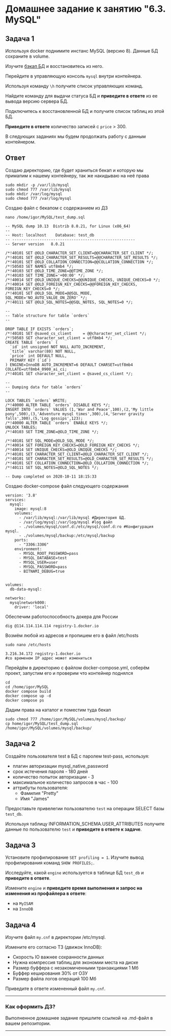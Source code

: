 # Домашнее задание к занятию "6.3. MySQL"

## Задача 1

Используя docker поднимите инстанс MySQL (версию 8). Данные БД сохраните в volume.

Изучите [бэкап БД](https://github.com/netology-code/virt-homeworks/tree/master/06-db-03-mysql/test_data) и 
восстановитесь из него.

Перейдите в управляющую консоль `mysql` внутри контейнера.

Используя команду `\h` получите список управляющих команд.

Найдите команду для выдачи статуса БД и **приведите в ответе** из ее вывода версию сервера БД.

Подключитесь к восстановленной БД и получите список таблиц из этой БД.

**Приведите в ответе** количество записей с `price` > 300.

В следующих заданиях мы будем продолжать работу с данным контейнером.

## Ответ

Создаю директорию, где будет храниться бекап и которую мы примапим к нашему контейнеру, так же накидываю на неё права

```
sudo mkdir -p /var/lib/mysql
sudo chmod 777 /var/lib/mysql
sudo mkdir /var/log/mysql
sudo chmod 777 /var/log/mysql

```
Создаю файл с бекапом с содержанием из ДЗ
```
nano /home/igor/MySQL/test_dump.sql
```
```
-- MySQL dump 10.13  Distrib 8.0.21, for Linux (x86_64)
--
-- Host: localhost    Database: test_db
-- ------------------------------------------------------
-- Server version	8.0.21

/*!40101 SET @OLD_CHARACTER_SET_CLIENT=@@CHARACTER_SET_CLIENT */;
/*!40101 SET @OLD_CHARACTER_SET_RESULTS=@@CHARACTER_SET_RESULTS */;
/*!40101 SET @OLD_COLLATION_CONNECTION=@@COLLATION_CONNECTION */;
/*!50503 SET NAMES utf8mb4 */;
/*!40103 SET @OLD_TIME_ZONE=@@TIME_ZONE */;
/*!40103 SET TIME_ZONE='+00:00' */;
/*!40014 SET @OLD_UNIQUE_CHECKS=@@UNIQUE_CHECKS, UNIQUE_CHECKS=0 */;
/*!40014 SET @OLD_FOREIGN_KEY_CHECKS=@@FOREIGN_KEY_CHECKS, FOREIGN_KEY_CHECKS=0 */;
/*!40101 SET @OLD_SQL_MODE=@@SQL_MODE, SQL_MODE='NO_AUTO_VALUE_ON_ZERO' */;
/*!40111 SET @OLD_SQL_NOTES=@@SQL_NOTES, SQL_NOTES=0 */;

--
-- Table structure for table `orders`
--

DROP TABLE IF EXISTS `orders`;
/*!40101 SET @saved_cs_client     = @@character_set_client */;
/*!50503 SET character_set_client = utf8mb4 */;
CREATE TABLE `orders` (
  `id` int unsigned NOT NULL AUTO_INCREMENT,
  `title` varchar(80) NOT NULL,
  `price` int DEFAULT NULL,
  PRIMARY KEY (`id`)
) ENGINE=InnoDB AUTO_INCREMENT=6 DEFAULT CHARSET=utf8mb4 COLLATE=utf8mb4_0900_ai_ci;
/*!40101 SET character_set_client = @saved_cs_client */;

--
-- Dumping data for table `orders`
--

LOCK TABLES `orders` WRITE;
/*!40000 ALTER TABLE `orders` DISABLE KEYS */;
INSERT INTO `orders` VALUES (1,'War and Peace',100),(2,'My little pony',500),(3,'Adventure mysql times',300),(4,'Server gravity falls',300),(5,'Log gossips',123);
/*!40000 ALTER TABLE `orders` ENABLE KEYS */;
UNLOCK TABLES;
/*!40103 SET TIME_ZONE=@OLD_TIME_ZONE */;

/*!40101 SET SQL_MODE=@OLD_SQL_MODE */;
/*!40014 SET FOREIGN_KEY_CHECKS=@OLD_FOREIGN_KEY_CHECKS */;
/*!40014 SET UNIQUE_CHECKS=@OLD_UNIQUE_CHECKS */;
/*!40101 SET CHARACTER_SET_CLIENT=@OLD_CHARACTER_SET_CLIENT */;
/*!40101 SET CHARACTER_SET_RESULTS=@OLD_CHARACTER_SET_RESULTS */;
/*!40101 SET COLLATION_CONNECTION=@OLD_COLLATION_CONNECTION */;
/*!40111 SET SQL_NOTES=@OLD_SQL_NOTES */;

-- Dump completed on 2020-10-11 18:15:33
```
Создаю docker-compose файл следующего содержания
```
version: '3.8'
services:
  mysql:
    image: mysql:8
    volumes:
      - /var/lib/mysql:/var/lib/mysql #Директория БД.
      - /var/log/mysql:/var/log/mysql #log файл
      - ./volumes/mysql/conf.d:/etc/mysql/conf.d:ro #Конфигурация mysql.
      - ./volumes/mysql/backup:/etc/mysql/backup
    ports:
      - "3306:3306"
    environment:
      - MYSQL_ROOT_PASSWORD=pass
      - MYSQL_DATABASE=test
      - MYSQL_USER=user
      - MYSQL_PASSWORD=pass
      - BITNAMI_DEBUG=true


volumes:
  db-data-mysql:

networks:
  mysqlnetwork000:
    driver: 'local'
```
Обеспечим работоспособность докера для России
```
dig @114.114.114.114 registry-1.docker.io
```
Возмём любой из адресов и пропишем его в файл /etc/hosts
```
sudo nano /etc/hosts
```
```
3.216.34.172 registry-1.docker.io
#со временем IP адрес может измениться
```
Перейдём в директорию с файлом docker-compose.yml, соберём проект, запустим его и проверим что контейнер поднялся
```
cd
cd /home/igor/MySQL
docker compose build 
docker compose up -d
docker compose ps
```

Дадим права на каталог и поместим туда бекап
```
sudo chmod 777 /home/igor/MySQL/volumes/mysql/backup/
cp home/igor/MySQL/test_dump.sql /home/igor/MySQL/volumes/mysql/backup/

```




## Задача 2

Создайте пользователя test в БД c паролем test-pass, используя:
- плагин авторизации mysql_native_password
- срок истечения пароля - 180 дней 
- количество попыток авторизации - 3 
- максимальное количество запросов в час - 100
- аттрибуты пользователя:
    - Фамилия "Pretty"
    - Имя "James"

Предоставьте привелегии пользователю `test` на операции SELECT базы `test_db`.
    
Используя таблицу INFORMATION_SCHEMA.USER_ATTRIBUTES получите данные по пользователю `test` и 
**приведите в ответе к задаче**.

## Задача 3

Установите профилирование `SET profiling = 1`.
Изучите вывод профилирования команд `SHOW PROFILES;`.

Исследуйте, какой `engine` используется в таблице БД `test_db` и **приведите в ответе**.

Измените `engine` и **приведите время выполнения и запрос на изменения из профайлера в ответе**:
- на `MyISAM`
- на `InnoDB`

## Задача 4 

Изучите файл `my.cnf` в директории /etc/mysql.

Измените его согласно ТЗ (движок InnoDB):
- Скорость IO важнее сохранности данных
- Нужна компрессия таблиц для экономии места на диске
- Размер буффера с незакомиченными транзакциями 1 Мб
- Буффер кеширования 30% от ОЗУ
- Размер файла логов операций 100 Мб

Приведите в ответе измененный файл `my.cnf`.

---

### Как оформить ДЗ?

Выполненное домашнее задание пришлите ссылкой на .md-файл в вашем репозитории.

---
